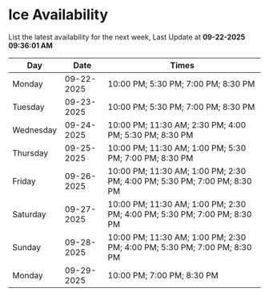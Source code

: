 # Ice Availability

List the latest availability for the next week, Last Update at **09-22-2025 09:36:01 AM**

| Day         | Date        | Times       |
| ----------- | ----------- | ----------- |
|Monday|09-22-2025|10:00 PM; 5:30 PM; 7:00 PM; 8:30 PM|
|Tuesday|09-23-2025|10:00 PM; 5:30 PM; 7:00 PM; 8:30 PM|
|Wednesday|09-24-2025|10:00 PM; 11:30 AM; 2:30 PM; 4:00 PM; 5:30 PM; 8:30 PM|
|Thursday|09-25-2025|10:00 PM; 11:30 AM; 1:00 PM; 5:30 PM; 7:00 PM; 8:30 PM|
|Friday|09-26-2025|10:00 PM; 11:30 AM; 1:00 PM; 2:30 PM; 4:00 PM; 5:30 PM; 7:00 PM; 8:30 PM|
|Saturday|09-27-2025|10:00 PM; 11:30 AM; 1:00 PM; 2:30 PM; 4:00 PM; 5:30 PM; 7:00 PM; 8:30 PM|
|Sunday|09-28-2025|10:00 PM; 11:30 AM; 1:00 PM; 2:30 PM; 4:00 PM; 5:30 PM; 7:00 PM; 8:30 PM|
|Monday|09-29-2025|10:00 PM; 7:00 PM; 8:30 PM|
